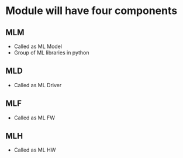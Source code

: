 # Module will have four components

## MLM

* Called as ML Model
* Group of ML libraries in python

## MLD

* Called as ML Driver

## MLF

* Called as ML FW 

## MLH

* Called as ML HW 